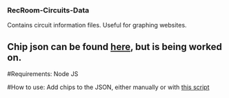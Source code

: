 ### RecRoom-Circuits-Data
Contains circuit information files. Useful for graphing websites.

## Chip json can be found [here](https://github.com/FunnPunn/RecRoom-Circuits-Data/blob/main/chips/chips.json), but is being worked on.

#Requirements:
Node JS

#How to use:
Add chips to the JSON, either manually or with [this script](creator.js)
